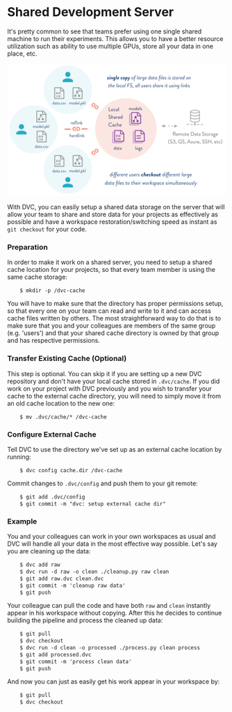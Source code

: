 # Shared Development Server

It's pretty common to see that teams prefer using one single shared machine to
run their experiments. This allows you to have a better resource utilization
such as ability to use multiple GPUs, store all your data in one place, etc.

![](/static/img/shared-server.png)

With DVC, you can easily setup a shared data storage on the server that will
allow your team to share and store data for your projects as effectively as
possible and have a workspace restoration/switching speed as instant as` git
checkout` for your code.

### Preparation

In order to make it work on a shared server, you need to setup a shared cache
location for your projects, so that every team member is using the same cache
storage:

```dvc
    $ mkdir -p /dvc-cache
```

You will have to make sure that the directory has proper permissions setup, so
that every one on your team can read and write to it and can access cache
files written by others. The most straightforward way to do that is to make
sure that you and your colleagues are members of the same group (e.g. 'users')
and that your shared cache directory is owned by that group and has respective
permissions.

### Transfer Existing Cache (Optional)

This step is optional. You can skip it if you are setting up a new DVC
repository and don't have your local cache stored in `.dvc/cache`. If you did
work on your project with DVC previously and you wish to transfer your cache
to the external cache directory, you will need to simply move it from an old
cache location to the new one:

```dvc
    $ mv .dvc/cache/* /dvc-cache
```

### Configure External Cache

Tell DVC to use the directory we've set up as an external cache location by
running:

```dvc
    $ dvc config cache.dir /dvc-cache
```

Commit changes to `.dvc/config` and push them to your git remote:

```dvc
    $ git add .dvc/config
    $ git commit -m "dvc: setup external cache dir"
```

### Example

You and your colleagues can work in your own workspaces as usual and DVC will
handle all your data in the most effective way possible. Let's say you are
cleaning up the data:

```dvc
    $ dvc add raw
    $ dvc run -d raw -o clean ./cleanup.py raw clean
    $ git add raw.dvc clean.dvc
    $ git commit -m 'cleanup raw data'
    $ git push
```

Your colleague can pull the code and have both `raw` and `clean` instantly
appear in his workspace without copying. After this he decides to continue
building the pipeline and process the cleaned up data:

```dvc
    $ git pull
    $ dvc checkout
    $ dvc run -d clean -o processed ./process.py clean process
    $ git add processed.dvc
    $ git commit -m 'process clean data'
    $ git push
```

And now you can just as easily get his work appear in your workspace by:

```dvc
    $ git pull
    $ dvc checkout
```
